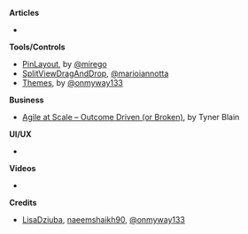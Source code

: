 
**Articles**

*


**Tools/Controls**

* [PinLayout](https://github.com/mirego/PinLayout), by [@mirego](https://twitter.com/mirego)
* [SplitViewDragAndDrop](https://github.com/MarioIannotta/SplitViewDragAndDrop), [@marioiannotta](http://www.twitter.com/marioiannotta)
* [Themes](https://github.com/onmyway133/Themes), by [@onmyway133](https://github.com/onmyway133)

**Business**

* [Agile at Scale – Outcome Driven (or Broken)](http://tynerblain.com/blog/2017/05/24/agile-at-scale-outcome-driven-or-broken/), by Tyner Blain

**UI/UX**

*

**Videos**

*

**Credits**

* [LisaDziuba](https://github.com/lisadziuba), [naeemshaikh90](https://github.com/naeemshaikh90), [@onmyway133](https://github.com/onmyway133)
